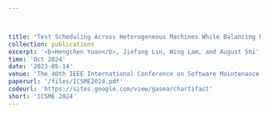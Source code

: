 ```yaml
---



title: "Test Scheduling Across Heterogeneous Machines While Balancing Running Time, Price, and Flakiness"
collection: publications
excerpt: '<b>Hengchen Yuan</b>, Jiefang Lin, Wing Lam, and August Shi'
time: 'Oct 2024'
date: '2023-05-14'
venue: 'The 40th IEEE International Conference on Software Maintenance and Evolution'
paperurl: '/files/ICSME2024.pdf'
codeurl: 'https://sites.google.com/view/gasearchartifact'
short: 'ICSME 2024'
---
```

